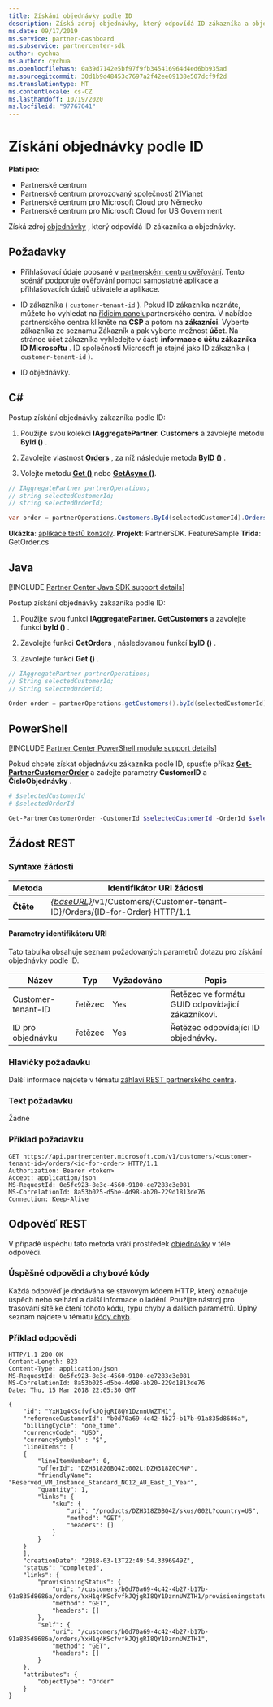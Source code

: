 ```yaml
---
title: Získání objednávky podle ID
description: Získá zdroj objednávky, který odpovídá ID zákazníka a objednávky.
ms.date: 09/17/2019
ms.service: partner-dashboard
ms.subservice: partnercenter-sdk
author: cychua
ms.author: cychua
ms.openlocfilehash: 0a39d7142e5bf97f9fb345416964d4ed6bb935ad
ms.sourcegitcommit: 30d1b9d48453c7697a2f42ee09138e507dcf9f2d
ms.translationtype: MT
ms.contentlocale: cs-CZ
ms.lasthandoff: 10/19/2020
ms.locfileid: "97767041"
---
```

# <a name="get-an-order-by-id"></a>Získání objednávky podle ID

**Platí pro:**

- Partnerské centrum
- Partnerské centrum provozovaný společností 21Vianet
- Partnerské centrum pro Microsoft Cloud pro Německo
- Partnerské centrum pro Microsoft Cloud for US Government

Získá zdroj [objednávky](order-resources.md) , který odpovídá ID zákazníka a objednávky.

## <a name="prerequisites"></a>Požadavky

- Přihlašovací údaje popsané v [partnerském centru ověřování](partner-center-authentication.md). Tento scénář podporuje ověřování pomocí samostatné aplikace a přihlašovacích údajů uživatele a aplikace.

- ID zákazníka ( `customer-tenant-id` ). Pokud ID zákazníka neznáte, můžete ho vyhledat na [řídicím panelu](https://partner.microsoft.com/dashboard)partnerského centra. V nabídce partnerského centra klikněte na **CSP** a potom na **zákazníci**. Vyberte zákazníka ze seznamu Zákazník a pak vyberte možnost **účet**. Na stránce účet zákazníka vyhledejte v části **informace o účtu zákazníka** **ID Microsoftu** . ID společnosti Microsoft je stejné jako ID zákazníka ( `customer-tenant-id` ).

- ID objednávky.

## <a name="c"></a>C\#

Postup získání objednávky zákazníka podle ID:

1. Použijte svou kolekci **IAggregatePartner. Customers** a zavolejte metodu **ById ()** .

2. Zavolejte vlastnost [**Orders**](/dotnet/api/microsoft.store.partnercenter.customers.icustomer.orders) , za níž následuje metoda [**ByID ()**](/dotnet/api/microsoft.store.partnercenter.orders.iordercollection.byid) .
3. Volejte metodu [**Get ()**](/dotnet/api/microsoft.store.partnercenter.orders.iorder.get) nebo [**GetAsync ()**](/dotnet/api/microsoft.store.partnercenter.orders.iorder.getasync).

```csharp
// IAggregatePartner partnerOperations;
// string selectedCustomerId;
// string selectedOrderId;

var order = partnerOperations.Customers.ById(selectedCustomerId).Orders.ById(selectedOrderId).Get();
```

**Ukázka**: [aplikace testů konzoly](console-test-app.md). **Projekt**: PartnerSDK. FeatureSample **Třída**: GetOrder.cs

## <a name="java"></a>Java

[!INCLUDE [Partner Center Java SDK support details](../includes/java-sdk-support.md)]

Postup získání objednávky zákazníka podle ID:

1. Použijte svou funkci **IAggregatePartner. GetCustomers** a zavolejte funkci **byId ()** .

2. Zavolejte funkci **GetOrders** , následovanou funkcí **byID ()** .
3. Zavolejte funkci **Get ()** .

```java
// IAggregatePartner partnerOperations;
// String selectedCustomerId;
// String selectedOrderId;

Order order = partnerOperations.getCustomers().byId(selectedCustomerId).getOrders().byId(selectedOrderId).get();
```

## <a name="powershell"></a>PowerShell

[!INCLUDE [Partner Center PowerShell module support details](../includes/powershell-module-support.md)]

Pokud chcete získat objednávku zákazníka podle ID, spusťte příkaz [**Get-PartnerCustomerOrder**](https://github.com/Microsoft/Partner-Center-PowerShell/blob/master/docs/help/Get-PartnerCustomerOrder.md) a zadejte parametry **CustomerID** a **ČísloObjednávky** .

```powershell
# $selectedCustomerId
# $selectedOrderId

Get-PartnerCustomerOrder -CustomerId $selectedCustomerId -OrderId $selectedOrderId
```

## <a name="rest-request"></a>Žádost REST

### <a name="request-syntax"></a>Syntaxe žádosti

| Metoda  | Identifikátor URI žádosti                                                                                                  |
|---------|--------------------------------------------------------------------------------------------------------------|
| **Čtěte** | [*{baseURL}*](partner-center-rest-urls.md)/v1/Customers/{Customer-tenant-ID}/Orders/{ID-for-Order} HTTP/1.1  |

#### <a name="uri-parameters"></a>Parametry identifikátoru URI

Tato tabulka obsahuje seznam požadovaných parametrů dotazu pro získání objednávky podle ID.

| Název                   | Typ     | Vyžadováno | Popis                                            |
|------------------------|----------|----------|--------------------------------------------------------|
| Customer-tenant-ID     | řetězec   | Yes      | Řetězec ve formátu GUID odpovídající zákazníkovi. |
| ID pro objednávku           | řetězec   | Yes      | Řetězec odpovídající ID objednávky.                |

### <a name="request-headers"></a>Hlavičky požadavku

Další informace najdete v tématu [záhlaví REST partnerského centra](headers.md).

### <a name="request-body"></a>Text požadavku

Žádné

### <a name="request-example"></a>Příklad požadavku

```http
GET https://api.partnercenter.microsoft.com/v1/customers/<customer-tenant-id>/orders/<id-for-order> HTTP/1.1
Authorization: Bearer <token>
Accept: application/json
MS-RequestId: 0e5fc923-8e3c-4560-9100-ce7283c3e081
MS-CorrelationId: 8a53b025-d5be-4d98-ab20-229d1813de76
Connection: Keep-Alive
```

## <a name="rest-response"></a>Odpověď REST

V případě úspěchu tato metoda vrátí prostředek [objednávky](order-resources.md) v těle odpovědi.

### <a name="response-success-and-error-codes"></a>Úspěšné odpovědi a chybové kódy

Každá odpověď je dodávána se stavovým kódem HTTP, který označuje úspěch nebo selhání a další informace o ladění. Použijte nástroj pro trasování sítě ke čtení tohoto kódu, typu chyby a dalších parametrů. Úplný seznam najdete v tématu [kódy chyb](error-codes.md).

### <a name="response-example"></a>Příklad odpovědi

```http
HTTP/1.1 200 OK
Content-Length: 823
Content-Type: application/json
MS-RequestId: 0e5fc923-8e3c-4560-9100-ce7283c3e081
MS-CorrelationId: 8a53b025-d5be-4d98-ab20-229d1813de76
Date: Thu, 15 Mar 2018 22:05:30 GMT

{
    "id": "YxH1q4KScfvfkJQjgRI8QY1DznnUWZTH1",
    "referenceCustomerId": "b0d70a69-4c42-4b27-b17b-91a835d8686a",
    "billingCycle": "one_time",
    "currencyCode": "USD",
    "currencySymbol" : "$",
    "lineItems": [
    {
        "lineItemNumber": 0,
        "offerId": "DZH318Z0BQ4Z:002L:DZH318Z0CMNP",
        "friendlyName": "Reserved_VM_Instance_Standard_NC12_AU_East_1_Year",
        "quantity": 1,
        "links": {
            "sku": {
                "uri": "/products/DZH318Z0BQ4Z/skus/002L?country=US",
                "method": "GET",
                "headers": []
            }
        }
    }
    ],
    "creationDate": "2018-03-13T22:49:54.3396949Z",
    "status": "completed",
    "links": {
        "provisioningStatus": {
            "uri": "/customers/b0d70a69-4c42-4b27-b17b-91a835d8686a/orders/YxH1q4KScfvfkJQjgRI8QY1DznnUWZTH1/provisioningstatus",
            "method": "GET",
            "headers": []
        },
        "self": {
            "uri": "/customers/b0d70a69-4c42-4b27-b17b-91a835d8686a/orders/YxH1q4KScfvfkJQjgRI8QY1DznnUWZTH1",
            "method": "GET",
            "headers": []
        }
    },
    "attributes": {
        "objectType": "Order"
    }
}
```
